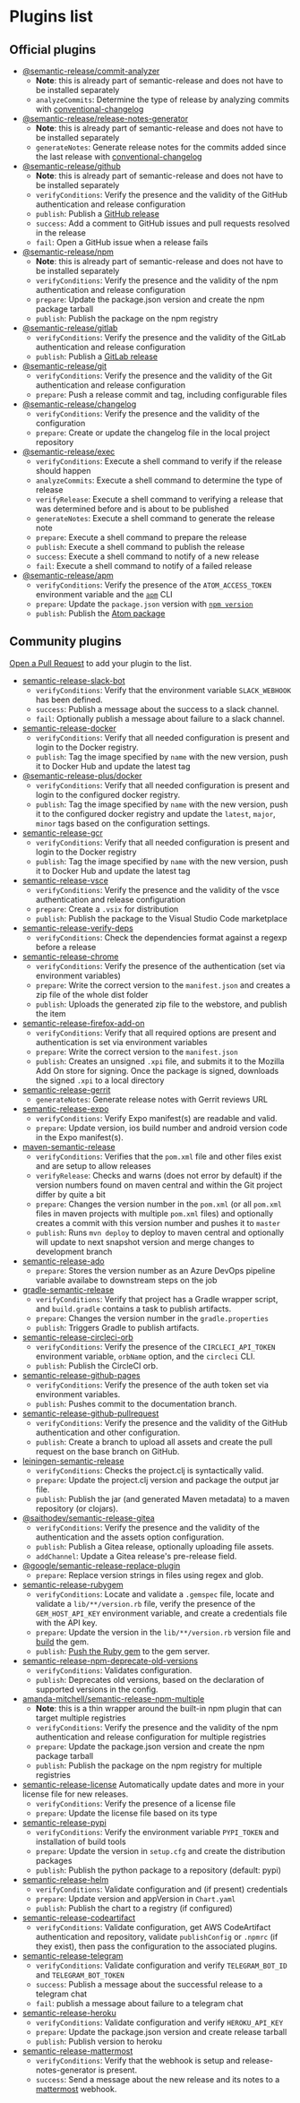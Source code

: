 # Plugins list

## Official plugins
- [@semantic-release/commit-analyzer](https://github.com/semantic-release/commit-analyzer)
  - **Note**: this is already part of semantic-release and does not have to be installed separately
  - `analyzeCommits`: Determine the type of release by analyzing commits with [conventional-changelog](https://github.com/conventional-changelog/conventional-changelog)
- [@semantic-release/release-notes-generator](https://github.com/semantic-release/release-notes-generator)
  - **Note**: this is already part of semantic-release and does not have to be installed separately
  - `generateNotes`: Generate release notes for the commits added since the last release with [conventional-changelog](https://github.com/conventional-changelog/conventional-changelog)
- [@semantic-release/github](https://github.com/semantic-release/github)
  - **Note**: this is already part of semantic-release and does not have to be installed separately
  - `verifyConditions`: Verify the presence and the validity of the GitHub authentication and release configuration
  - `publish`: Publish a [GitHub release](https://help.github.com/articles/about-releases)
  - `success`: Add a comment to GitHub issues and pull requests resolved in the release
  - `fail`: Open a GitHub issue when a release fails
- [@semantic-release/npm](https://github.com/semantic-release/npm)
  - **Note**: this is already part of semantic-release and does not have to be installed separately
  - `verifyConditions`: Verify the presence and the validity of the npm authentication and release configuration
  - `prepare`: Update the package.json version and create the npm package tarball
  - `publish`: Publish the package on the npm registry
- [@semantic-release/gitlab](https://github.com/semantic-release/gitlab)
  - `verifyConditions`: Verify the presence and the validity of the GitLab authentication and release configuration
  - `publish`: Publish a [GitLab release](https://docs.gitlab.com/ee/user/project/releases/)
- [@semantic-release/git](https://github.com/semantic-release/git)
  - `verifyConditions`: Verify the presence and the validity of the Git authentication and release configuration
  - `prepare`: Push a release commit and tag, including configurable files
- [@semantic-release/changelog](https://github.com/semantic-release/changelog)
  - `verifyConditions`: Verify the presence and the validity of the configuration
  - `prepare`: Create or update the changelog file in the local project repository
- [@semantic-release/exec](https://github.com/semantic-release/exec)
  - `verifyConditions`: Execute a shell command to verify if the release should happen
  - `analyzeCommits`: Execute a shell command to determine the type of release
  - `verifyRelease`: Execute a shell command to verifying a release that was determined before and is about to be published
  - `generateNotes`: Execute a shell command to generate the release note
  - `prepare`: Execute a shell command to prepare the release
  - `publish`: Execute a shell command to publish the release
  - `success`: Execute a shell command to notify of a new release
  - `fail`: Execute a shell command to notify of a failed release
- [@semantic-release/apm](https://github.com/semantic-release/apm)
  - `verifyConditions`: Verify the presence of the `ATOM_ACCESS_TOKEN` environment variable and the [`apm`](https://github.com/atom/apm) CLI
  - `prepare`: Update the `package.json` version with [`npm version`](https://docs.npmjs.com/cli/version)
  - `publish`: Publish the [Atom package](https://flight-manual.atom.io/hacking-atom/sections/publishing)

## Community plugins

[Open a Pull Request](https://github.com/semantic-release/semantic-release/blob/master/CONTRIBUTING.md#submitting-a-pull-request) to add your plugin to the list.

- [semantic-release-slack-bot](https://github.com/juliuscc/semantic-release-slack-bot)
  - `verifyConditions`: Verify that the environment variable `SLACK_WEBHOOK` has been defined.
  - `success`: Publish a message about the success to a slack channel.
  - `fail`: Optionally publish a message about failure to a slack channel.
- [semantic-release-docker](https://github.com/felixfbecker/semantic-release-docker)
  - `verifyConditions`: Verify that all needed configuration is present and login to the Docker registry.
  - `publish`: Tag the image specified by `name` with the new version, push it to Docker Hub and update the latest tag
- [@semantic-release-plus/docker](https://github.com/semantic-release-plus/semantic-release-plus/tree/master/packages/plugins/docker)
  - `verifyConditions`: Verify that all needed configuration is present and login to the configured docker registry.
  - `publish`: Tag the image specified by `name` with the new version, push it to the configured docker registry and update the `latest`, `major`, `minor` tags based on the configuration settings.
- [semantic-release-gcr](https://github.com/carlos-cubas/semantic-release-gcr)
  - `verifyConditions`: Verify that all needed configuration is present and login to the Docker registry
  - `publish`: Tag the image specified by `name` with the new version, push it to Docker Hub and update the latest tag
- [semantic-release-vsce](https://github.com/raix/semantic-release-vsce)
  - `verifyConditions`: Verify the presence and the validity of the vsce authentication and release configuration
  - `prepare`: Create a `.vsix` for distribution
  - `publish`: Publish the package to the Visual Studio Code marketplace
- [semantic-release-verify-deps](https://github.com/piercus/semantic-release-verify-deps)
  - `verifyConditions`: Check the dependencies format against a regexp before a release
- [semantic-release-chrome](https://github.com/GabrielDuarteM/semantic-release-chrome)
  - `verifyConditions`: Verify the presence of the authentication (set via environment variables)
  - `prepare`: Write the correct version to the `manifest.json` and creates a zip file of the whole dist folder
  - `publish`: Uploads the generated zip file to the webstore, and publish the item
- [semantic-release-firefox-add-on](https://github.com/tophat/semantic-release-firefox-add-on)
  - `verifyConditions`: Verify that all required options are present and authentication is set via environment variables
  - `prepare`: Write the correct version to the `manifest.json`
  - `publish`: Creates an unsigned `.xpi` file, and submits it to the Mozilla Add On store for signing. Once the package is signed, downloads the signed `.xpi` to a local directory
- [semantic-release-gerrit](https://github.com/pascalMN/semantic-release-gerrit)
  - `generateNotes`: Generate release notes with Gerrit reviews URL
- [semantic-release-expo](https://github.com/bycedric/semantic-release-expo)
  - `verifyConditions`: Verify Expo manifest(s) are readable and valid.
  - `prepare`: Update version, ios build number and android version code in the Expo manifest(s).
- [maven-semantic-release](https://github.com/conveyal/maven-semantic-release)
  - `verifyConditions`: Verifies that the `pom.xml` file and other files exist and are setup to allow releases
  - `verifyRelease`: Checks and warns (does not error by default) if the version numbers found on maven central and within the Git project differ by quite a bit
  - `prepare`: Changes the version number in the `pom.xml` (or all `pom.xml` files in maven projects with multiple `pom.xml` files) and optionally creates a commit with this version number and pushes it to `master`
  - `publish`: Runs `mvn deploy` to deploy to maven central and optionally will update to next snapshot version and merge changes to development branch
- [semantic-release-ado](https://github.com/lluchmk/semantic-release-ado)
  - `prepare`: Stores the version number as an Azure DevOps pipeline variable availabe to downstream steps on the job
- [gradle-semantic-release](https://github.com/KengoTODA/gradle-semantic-release-plugin)
  - `verifyConditions`: Verify that project has a Gradle wrapper script, and `build.gradle` contains a task to publish artifacts.
  - `prepare`: Changes the version number in the `gradle.properties`
  - `publish`: Triggers Gradle to publish artifacts.
- [semantic-release-circleci-orb](https://github.com/matt-oakes/semantic-release-circleci-orb)
  - `verifyConditions`: Verify the presence of the `CIRCLECI_API_TOKEN` environment variable, `orbName` option, and the `circleci` CLI.
  - `publish`: Publish the CircleCI orb.
- [semantic-release-github-pages](https://github.com/qiwi/semantic-release-gh-pages-plugin)
  - `verifyConditions`: Verify the presence of the auth token set via environment variables.
  - `publish`: Pushes commit to the documentation branch.
- [semantic-release-github-pullrequest](https://github.com/asbiin/semantic-release-github-pullrequest)
  - `verifyConditions`: Verify the presence and the validity of the GitHub authentication and other configuration.
  - `publish`: Create a branch to upload all assets and create the pull request on the base branch on GitHub.
- [leiningen-semantic-release](https://github.com/NoxHarmonium/leiningen-semantic-release)
  - `verifyConditions`: Checks the project.clj is syntactically valid.
  - `prepare`: Update the project.clj version and package the output jar file.
  - `publish`: Publish the jar (and generated Maven metadata) to a maven repository (or clojars).
- [@saithodev/semantic-release-gitea](https://github.com/saitho/semantic-release-gitea)
  - `verifyConditions`: Verify the presence and the validity of the authentication and the assets option configuration.
  - `publish`: Publish a Gitea release, optionally uploading file assets.
  - `addChannel`: Update a Gitea release's pre-release field.
- [@google/semantic-release-replace-plugin](https://github.com/google/semantic-release-replace-plugin)
  - `prepare`: Replace version strings in files using regex and glob.
- [semantic-release-rubygem](https://github.com/Gusto/semantic-release-rubygem)
  - `verifyConditions`: Locate and validate a `.gemspec` file, locate and validate a `lib/**/version.rb` file, verify the presence of the `GEM_HOST_API_KEY` environment variable, and create a credentials file with the API key.
  - `prepare`: Update the version in the `lib/**/version.rb` version file and [build](https://guides.rubygems.org/command-reference/#gem-build) the gem.
  - `publish`: [Push the Ruby gem](https://guides.rubygems.org/command-reference/#gem-push) to the gem server. 
- [semantic-release-npm-deprecate-old-versions](https://github.com/ghusse/semantic-release-npm-deprecate-old-versions)
  - `verifyConditions`: Validates configuration.
  - `publish`: Deprecates old versions, based on the declaration of supported versions in the config. 
- [amanda-mitchell/semantic-release-npm-multiple](https://github.com/amanda-mitchell/semantic-release-npm-multiple)
  - **Note**: this is a thin wrapper around the built-in npm plugin that can target multiple registries
  - `verifyConditions`: Verify the presence and the validity of the npm authentication and release configuration for multiple registries
  - `prepare`: Update the package.json version and create the npm package tarball
  - `publish`: Publish the package on the npm registry for multiple registries
- [semantic-release-license](https://github.com/cbhq/semantic-release-license) Automatically update dates and more in your license file for new releases.
  - `verifyConditions`: Verify the presence of a license file
  - `prepare`: Update the license file based on its type
- [semantic-release-pypi](https://github.com/abichinger/semantic-release-pypi)
  - `verifyConditions`: Verify the environment variable ```PYPI_TOKEN``` and installation of build tools
  - `prepare`: Update the version in ```setup.cfg``` and create the distribution packages
  - `publish`: Publish the python package to a repository (default: pypi)
- [semantic-release-helm](https://github.com/m1pl/semantic-release-helm)
  - `verifyConditions`: Validate configuration and (if present) credentials
  - `prepare`: Update version and appVersion in ```Chart.yaml```
  - `publish`: Publish the chart to a registry (if configured)
- [semantic-release-codeartifact](https://github.com/ryansonshine/semantic-release-codeartifact)
  - `verifyConditions`: Validate configuration, get AWS CodeArtifact authentication and repository, validate `publishConfig` or `.npmrc` (if they exist), then pass the configuration to the associated plugins.
- [semantic-release-telegram](https://github.com/pustovitDmytro/semantic-release-telegram)
  - `verifyConditions`: Validate configuration and verify ```TELEGRAM_BOT_ID``` and ```TELEGRAM_BOT_TOKEN```
  - `success`: Publish a message about the successful release to a telegram chat
  - `fail`: publish a message about failure to a telegram chat
- [semantic-release-heroku](https://github.com/pustovitDmytro/semantic-release-heroku)
  - `verifyConditions`: Validate configuration and verify ```HEROKU_API_KEY```
  - `prepare`: Update the package.json version and create release tarball
  - `publish`: Publish version to heroku
- [semantic-release-mattermost](https://github.com/ttrobisch/semantic-release-mattermost)
  - `verifyConditions`: Verify that the webhook is setup and release-notes-generator is present.
  - `success`: Send a message about the new release and its notes to a [mattermost](https://mattermost.com/) webhook.

